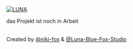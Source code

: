 [![LUNA](https://github.com/NIKI-FOX/Open-Source-Luna-AI/blob/d1d8d01f20c081b12064a4edf5d1ecb62d97240f/LUNA.png)](https://sites.google.com/view/bluefoxstudio/luna-ki-system)

das Projekt ist noch in Arbeit

<br>Created by [@niki-fox](https://github.com/niki-fox) & [@Luna-Blue-Fox-Studio](https://github.com/Luna-Blue-Fox-Studio)